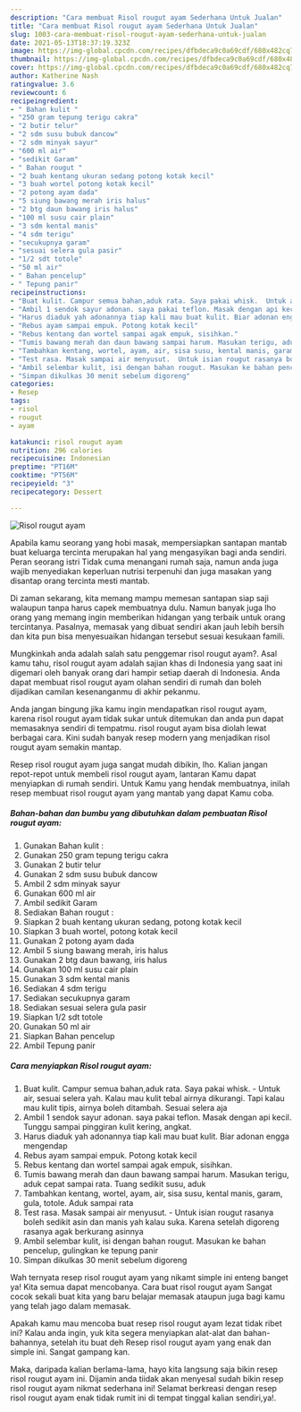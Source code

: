 ```yaml
---
description: "Cara membuat Risol rougut ayam Sederhana Untuk Jualan"
title: "Cara membuat Risol rougut ayam Sederhana Untuk Jualan"
slug: 1003-cara-membuat-risol-rougut-ayam-sederhana-untuk-jualan
date: 2021-05-13T18:37:19.323Z
image: https://img-global.cpcdn.com/recipes/dfbdeca9c0a69cdf/680x482cq70/risol-rougut-ayam-foto-resep-utama.jpg
thumbnail: https://img-global.cpcdn.com/recipes/dfbdeca9c0a69cdf/680x482cq70/risol-rougut-ayam-foto-resep-utama.jpg
cover: https://img-global.cpcdn.com/recipes/dfbdeca9c0a69cdf/680x482cq70/risol-rougut-ayam-foto-resep-utama.jpg
author: Katherine Nash
ratingvalue: 3.6
reviewcount: 6
recipeingredient:
- " Bahan kulit "
- "250 gram tepung terigu cakra"
- "2 butir telur"
- "2 sdm susu bubuk dancow"
- "2 sdm minyak sayur"
- "600 ml air"
- "sedikit Garam"
- " Bahan rougut "
- "2 buah kentang ukuran sedang potong kotak kecil"
- "3 buah wortel potong kotak kecil"
- "2 potong ayam dada"
- "5 siung bawang merah iris halus"
- "2 btg daun bawang iris halus"
- "100 ml susu cair plain"
- "3 sdm kental manis"
- "4 sdm terigu"
- "secukupnya garam"
- "sesuai selera gula pasir"
- "1/2 sdt totole"
- "50 ml air"
- " Bahan pencelup"
- " Tepung panir"
recipeinstructions:
- "Buat kulit. Campur semua bahan,aduk rata. Saya pakai whisk.  Untuk air, sesuai selera yah. Kalau mau kulit tebal airnya dikurangi. Tapi kalau mau kulit tipis, airnya boleh ditambah. Sesuai selera aja"
- "Ambil 1 sendok sayur adonan. saya pakai teflon. Masak dengan api kecil. Tunggu sampai pinggiran kulit kering, angkat."
- "Harus diaduk yah adonannya tiap kali mau buat kulit. Biar adonan engga mengendap"
- "Rebus ayam sampai empuk. Potong kotak kecil"
- "Rebus kentang dan wortel sampai agak empuk, sisihkan."
- "Tumis bawang merah dan daun bawang sampai harum. Masukan terigu, aduk cepat sampai rata. Tuang sedikit susu, aduk"
- "Tambahkan kentang, wortel, ayam, air, sisa susu, kental manis, garam, gula, totole. Aduk sampai rata"
- "Test rasa. Masak sampai air menyusut.  Untuk isian rougut rasanya boleh sedikit asin dan manis yah kalau suka. Karena setelah digoreng rasanya agak berkurang asinnya"
- "Ambil selembar kulit, isi dengan bahan rougut. Masukan ke bahan pencelup, gulingkan ke tepung panir"
- "Simpan dikulkas 30 menit sebelum digoreng"
categories:
- Resep
tags:
- risol
- rougut
- ayam

katakunci: risol rougut ayam 
nutrition: 296 calories
recipecuisine: Indonesian
preptime: "PT16M"
cooktime: "PT56M"
recipeyield: "3"
recipecategory: Dessert

---
```



![Risol rougut ayam](https://img-global.cpcdn.com/recipes/dfbdeca9c0a69cdf/680x482cq70/risol-rougut-ayam-foto-resep-utama.jpg)

Apabila kamu seorang yang hobi masak, mempersiapkan santapan mantab buat keluarga tercinta merupakan hal yang mengasyikan bagi anda sendiri. Peran seorang istri Tidak cuma menangani rumah saja, namun anda juga wajib menyediakan keperluan nutrisi terpenuhi dan juga masakan yang disantap orang tercinta mesti mantab.

Di zaman  sekarang, kita memang mampu memesan santapan siap saji walaupun tanpa harus capek membuatnya dulu. Namun banyak juga lho orang yang memang ingin memberikan hidangan yang terbaik untuk orang tercintanya. Pasalnya, memasak yang dibuat sendiri akan jauh lebih bersih dan kita pun bisa menyesuaikan hidangan tersebut sesuai kesukaan famili. 



Mungkinkah anda adalah salah satu penggemar risol rougut ayam?. Asal kamu tahu, risol rougut ayam adalah sajian khas di Indonesia yang saat ini digemari oleh banyak orang dari hampir setiap daerah di Indonesia. Anda dapat membuat risol rougut ayam olahan sendiri di rumah dan boleh dijadikan camilan kesenanganmu di akhir pekanmu.

Anda jangan bingung jika kamu ingin mendapatkan risol rougut ayam, karena risol rougut ayam tidak sukar untuk ditemukan dan anda pun dapat memasaknya sendiri di tempatmu. risol rougut ayam bisa diolah lewat berbagai cara. Kini sudah banyak resep modern yang menjadikan risol rougut ayam semakin mantap.

Resep risol rougut ayam juga sangat mudah dibikin, lho. Kalian jangan repot-repot untuk membeli risol rougut ayam, lantaran Kamu dapat menyiapkan di rumah sendiri. Untuk Kamu yang hendak membuatnya, inilah resep membuat risol rougut ayam yang mantab yang dapat Kamu coba.

<!--inarticleads1-->

##### Bahan-bahan dan bumbu yang dibutuhkan dalam pembuatan Risol rougut ayam:

1. Gunakan  Bahan kulit :
1. Gunakan 250 gram tepung terigu cakra
1. Gunakan 2 butir telur
1. Gunakan 2 sdm susu bubuk dancow
1. Ambil 2 sdm minyak sayur
1. Gunakan 600 ml air
1. Ambil sedikit Garam
1. Sediakan  Bahan rougut :
1. Siapkan 2 buah kentang ukuran sedang, potong kotak kecil
1. Siapkan 3 buah wortel, potong kotak kecil
1. Gunakan 2 potong ayam dada
1. Ambil 5 siung bawang merah, iris halus
1. Gunakan 2 btg daun bawang, iris halus
1. Gunakan 100 ml susu cair plain
1. Gunakan 3 sdm kental manis
1. Sediakan 4 sdm terigu
1. Sediakan secukupnya garam
1. Sediakan sesuai selera gula pasir
1. Siapkan 1/2 sdt totole
1. Gunakan 50 ml air
1. Siapkan  Bahan pencelup
1. Ambil  Tepung panir




<!--inarticleads2-->

##### Cara menyiapkan Risol rougut ayam:

1. Buat kulit. Campur semua bahan,aduk rata. Saya pakai whisk.  - Untuk air, sesuai selera yah. Kalau mau kulit tebal airnya dikurangi. Tapi kalau mau kulit tipis, airnya boleh ditambah. Sesuai selera aja
1. Ambil 1 sendok sayur adonan. saya pakai teflon. Masak dengan api kecil. Tunggu sampai pinggiran kulit kering, angkat.
1. Harus diaduk yah adonannya tiap kali mau buat kulit. Biar adonan engga mengendap
1. Rebus ayam sampai empuk. Potong kotak kecil
1. Rebus kentang dan wortel sampai agak empuk, sisihkan.
1. Tumis bawang merah dan daun bawang sampai harum. Masukan terigu, aduk cepat sampai rata. Tuang sedikit susu, aduk
1. Tambahkan kentang, wortel, ayam, air, sisa susu, kental manis, garam, gula, totole. Aduk sampai rata
1. Test rasa. Masak sampai air menyusut.  - Untuk isian rougut rasanya boleh sedikit asin dan manis yah kalau suka. Karena setelah digoreng rasanya agak berkurang asinnya
1. Ambil selembar kulit, isi dengan bahan rougut. Masukan ke bahan pencelup, gulingkan ke tepung panir
1. Simpan dikulkas 30 menit sebelum digoreng




Wah ternyata resep risol rougut ayam yang nikamt simple ini enteng banget ya! Kita semua dapat mencobanya. Cara buat risol rougut ayam Sangat cocok sekali buat kita yang baru belajar memasak ataupun juga bagi kamu yang telah jago dalam memasak.

Apakah kamu mau mencoba buat resep risol rougut ayam lezat tidak ribet ini? Kalau anda ingin, yuk kita segera menyiapkan alat-alat dan bahan-bahannya, setelah itu buat deh Resep risol rougut ayam yang enak dan simple ini. Sangat gampang kan. 

Maka, daripada kalian berlama-lama, hayo kita langsung saja bikin resep risol rougut ayam ini. Dijamin anda tiidak akan menyesal sudah bikin resep risol rougut ayam nikmat sederhana ini! Selamat berkreasi dengan resep risol rougut ayam enak tidak rumit ini di tempat tinggal kalian sendiri,ya!.

